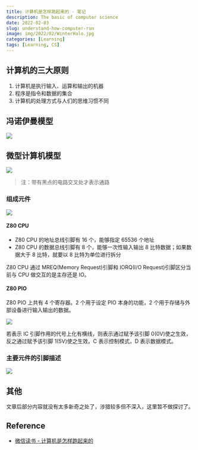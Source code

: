 ```yaml
---
title: 计算机是怎样跑起来的 - 笔记
description: The basic of computer science
date: 2022-02-03
slug: understand-how-computer-run
image: img/2022/02/WinterHalo.jpg
categories: [Learning]
tags: [Learning, CS]
---
```


## 计算机的三大原则

1. 计算机是执行输入、运算和输出的机器
2. 程序是指令和数据的集合
3. 计算机的处理方式与人们的思维习惯不同

## 冯诺伊曼模型

![ ](img/2022/02/Von_Neumann_Architecture.png)

## 微型计算机模型

![ ](img/2022/02/cs-basic-computer.png)

> 注：带有黑点的电路交叉处才表示通路

### 组成元件

![ ](img/2022/02/cs-basic-computer-component.jfif)

#### Z80 CPU

- Z80 CPU 的地址总线引脚有 16 个，能够指定 65536 个地址
- Z80 CPU 的数据总线引脚有 8 个，能够一次性输入输出 8 比特数据；如果数据大于 8 比特，就要以 8 比特为单位进行拆分

Z80 CPU 通过 MREQ(Memory Request)引脚和 IORQ(I/O Request)引脚区分当前与 CPU 做交互的是主存还是 IO。

#### Z80 PIO

Z80 PIO 上共有 4 个寄存器。2 个用于设定 PIO 本身的功能，2 个用于存储与外部设备进行输入输出的数据。

![ ](img/2022/02/cs-basic-component-pio.jfif)

若表示 IC 引脚作用的代号上化有横线，则表示通过赋予该引脚 0(0V)使之生效，反之通过赋予该引脚 1(5V)使之生效。C 表示控制模式，D 表示数据模式。

### 主要元件的引脚描述

![ ](img/2022/02/cs-basic-component-leg.jfif)

## 其他

文章后部分内容就没有太多新奇之处了，涉猎较多但不深入，这里暂不做探讨了。

## Reference

- [微信读书 - 计算机是怎样跑起来的](https://weread.qq.com/web/reader/b9b324005dd9f0b9b9e6f17kc81322c012c81e728d9d180)
